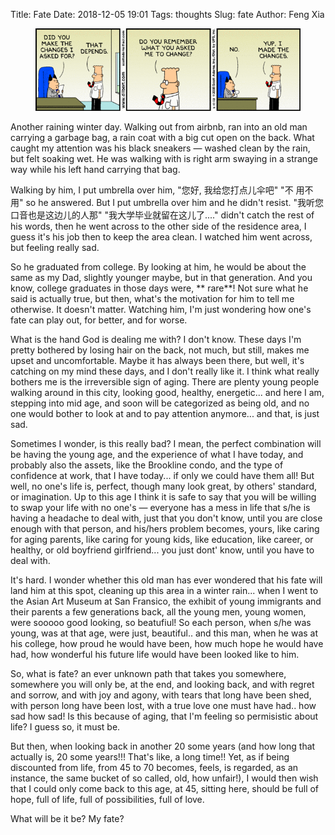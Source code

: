 Title: Fate
Date: 2018-12-05 19:01
Tags: thoughts
Slug: fate
Author: Feng Xia

<figure class="col s12">
  <img src="/images/change%20management.gif"/>
</figure>

Another raining winter day. Walking out from airbnb, ran into an old
man carrying a garbage bag, a rain coat with a big cut open on the
back. What caught my attention was his black sneakers &mdash; washed
clean by the rain, but felt soaking wet. He was walking with is right
arm swaying in a strange way while his left hand carrying that
bag.

Walking by him, I put umbrella over him, "您好, 我给您打点儿伞吧" "不
用不用" so he answered. But I put umbrella over him and he didn't
resist. "我听您口音也是这边儿的人那" "我大学毕业就留在这儿了...."
didn't catch the rest of his words, then he went across to the other
side of the residence area, I guess it's his job then to keep the area
clean. I watched him went across, but feeling really sad.

So he graduated from college. By looking at him, he would be about the
same as my Dad, slightly younger maybe, but in that generation. And
you know, college graduates in those days were, ** rare**! Not sure
what he said is actually true, but then, what's the motivation for him
to tell me otherwise. It doesn't matter. Watching him, I'm just
wondering how one's fate can play out, for better, and for worse.

What is the hand God is dealing me with? I don't know. These days I'm
pretty bothered by losing hair on the back, not much, but still, makes
me upset and uncomfortable. Maybe it has always been there, but well,
it's catching on my mind these days, and I don't really like it. I
think what really bothers me is the irreversible sign of aging. There
are plenty young people walking around in this city, looking good,
healthy, energetic... and here I am, stepping into mid age, and soon
will be categorized as being old, and no one would bother to look at
and to pay attention anymore... and that, is just sad.

Sometimes I wonder, is this really bad? I mean, the perfect
combination will be having the young age, and the experience of what I
have today, and probably also the assets, like the Brookline condo,
and the type of confidence at work, that I have today... if only we
could have them all! But well, no one's life is, perfect, though many
look great, by others' standard, or imagination. Up to this age I
think it is safe to say that you will be willing to swap your life
with no one's &mdash; everyone has a mess in life that s/he is having
a headache to deal with, just that you don't know, until you are close
enough with that person, and his/hers problem becomes, yours, like
caring for aging parents, like caring for young kids, like education,
like career, or healthy, or old boyfriend girlfriend... you just dont'
know, until you have to deal with.

It's hard. I wonder whether this old man has ever wondered that his
fate will land him at this spot, cleaning up this area in a winter
rain... when I went to the Asian Art Museum at San Fransico, the
exhibit of young immigrants and their parents a few generations back,
all the young men, young women, were sooooo good looking, so
beatufiul! So each person, when s/he was young, was at that age, were
just, beautiful.. and this man, when he was at his college, how proud
he would have been, how much hope he would have had, how wonderful his
future life would have been looked like to him.

So, what is fate? an ever unknown path that takes you somewhere,
somewhere you will only be, at the end, and looking back, and with
regret and sorrow, and with joy and agony, with tears that long have
been shed, with person long have been lost, with a true love one must
have had.. how sad how sad! Is this because of aging, that I'm feeling
so permisistic about life? I guess so, it must be.

But then, when looking back in another 20 some years (and how long
that actually is, 20 some years!!! That's like, a long time!! Yet, as
if being discounted from life, from 45 to 70 becomes, feels, is
regarded, as an instance, the same bucket of so called, old, how
unfair!), I would then wish that I could only come back to this age,
at 45, sitting here, should be full of hope, full of life, full of
possibilities, full of love.

What will be it be? My fate?
